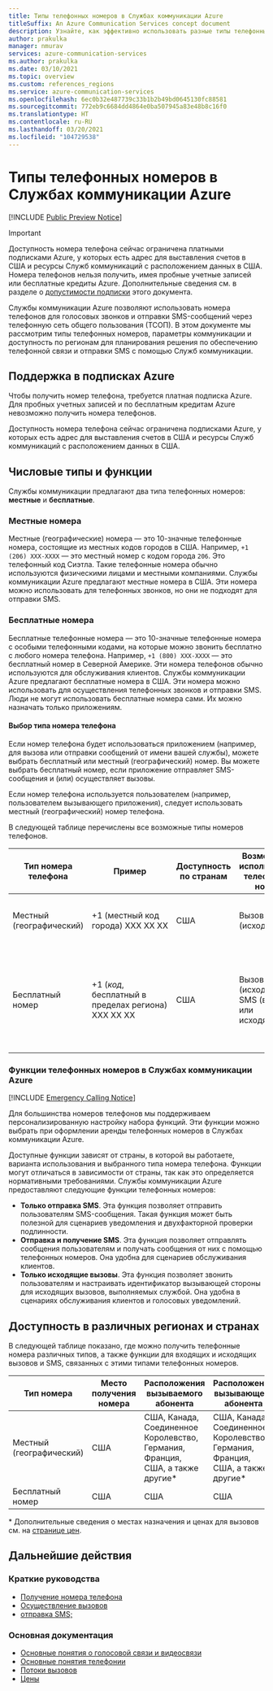 ```yaml
---
title: Типы телефонных номеров в Службах коммуникации Azure
titleSuffix: An Azure Communication Services concept document
description: Узнайте, как эффективно использовать разные типы телефонных номеров для SMS и телефонии.
author: prakulka
manager: nmurav
services: azure-communication-services
ms.author: prakulka
ms.date: 03/10/2021
ms.topic: overview
ms.custom: references_regions
ms.service: azure-communication-services
ms.openlocfilehash: 6ec0b32e487739c33b1b2b49bd0645130fc88581
ms.sourcegitcommit: 772eb9c6684dd4864e0ba507945a83e48b8c16f0
ms.translationtype: HT
ms.contentlocale: ru-RU
ms.lasthandoff: 03/20/2021
ms.locfileid: "104729538"
---
```

# <a name="phone-number-types-in-azure-communication-services"></a>Типы телефонных номеров в Службах коммуникации Azure



[!INCLUDE [Public Preview Notice](../../includes/public-preview-include.md)]

> [!IMPORTANT]
> Доступность номера телефона сейчас ограничена платными подписками Azure, у которых есть адрес для выставления счетов в США и ресурсы Служб коммуникаций с расположением данных в США. Номера телефонов нельзя получить, имея пробные учетные записей или бесплатные кредиты Azure. Дополнительные сведения см. в разделе о [допустимости подписки](#azure-subscriptions-eligibility) этого документа.


Службы коммуникации Azure позволяют использовать номера телефонов для голосовых звонков и отправки SMS-сообщений через телефонную сеть общего пользования (ТСОП). В этом документе мы рассмотрим типы телефонных номеров, параметры коммуникации и доступность по регионам для планирования решения по обеспечению телефонной связи и отправки SMS с помощью Служб коммуникации.

## <a name="azure-subscriptions-eligibility"></a>Поддержка в подписках Azure

Чтобы получить номер телефона, требуется платная подписка Azure. Для пробных учетных записей и по бесплатным кредитам Azure невозможно получить номера телефонов. 

Доступность номера телефона сейчас ограничена подписками Azure, у которых есть адрес для выставления счетов в США и ресурсы Служб коммуникаций с расположением данных в США.


## <a name="number-types-and-features"></a>Числовые типы и функции
Службы коммуникации предлагают два типа телефонных номеров: **местные** и **бесплатные**.

### <a name="local-numbers"></a>Местные номера
Местные (географические) номера — это 10-значные телефонные номера, состоящие из местных кодов городов в США. Например, `+1 (206) XXX-XXXX` — это местный номер с кодом города `206`. Это телефонный код Сиэтла. Такие телефонные номера обычно используются физическими лицами и местными компаниями. Службы коммуникации Azure предлагают местные номера в США. Эти номера можно использовать для телефонных звонков, но они не подходят для отправки SMS.

### <a name="toll-free-numbers"></a>Бесплатные номера
Бесплатные телефонные номера — это 10-значные телефонные номера с особыми телефонными кодами, на которые можно звонить бесплатно с любого номера телефона. Например, `+1 (800) XXX-XXXX` — это бесплатный номер в Северной Америке. Эти номера телефонов обычно используются для обслуживания клиентов. Службы коммуникации Azure предлагают бесплатные номера в США. Эти номера можно использовать для осуществления телефонных звонков и отправки SMS. Люди не могут использовать бесплатные номера сами. Их можно назначать только приложениям.

#### <a name="choosing-a-phone-number-type"></a>Выбор типа номера телефона

Если номер телефона будет использоваться приложением (например, для вызова или отправки сообщений от имени вашей службы), можете выбрать бесплатный или местный (географический) номер. Вы можете выбрать бесплатный номер, если приложение отправляет SMS-сообщения и (или) осуществляет вызовы.

Если номер телефона используется пользователем (например, пользователем вызывающего приложения), следует использовать местный (географический) номер телефона.

В следующей таблице перечислены все возможные типы номеров телефонов.

| Тип номера телефона | Пример                              | Доступность по странам    | Возможности использования телефонного номера |Типичный сценарий использования                                                                                                     |
| ----------------- | ------------------------------------ | ----------------------- | ------------------------|------------------------------------------------------------------------------------------------------------------- |
| Местный (географический)        | +1 (местный код города) XXX XX XX  | США                      | Вызов (исходящий) | Назначение телефонных номеров пользователям в приложениях  |
| Бесплатный номер         | +1 (*код*, бесплатный в пределах региона) XXX XX XX | США                      | Вызов (исходящий), SMS (входящие или исходящие)| Назначение телефонных номеров системам интерактивного речевого ответа (ботам) и приложениям для работы с SMS                                        |


### <a name="phone-number-features-in-azure-communication-services"></a>Функции телефонных номеров в Службах коммуникации Azure

[!INCLUDE [Emergency Calling Notice](../../includes/emergency-calling-notice-include.md)]

Для большинства номеров телефонов мы поддерживаем персонализированную настройку набора функций. Эти функции можно выбрать при оформлении аренды телефонных номеров в Службах коммуникации Azure.

Доступные функции зависят от страны, в которой вы работаете, варианта использования и выбранного типа номера телефона. Функции могут отличаться в зависимости от страны, так как это определяется нормативными требованиями. Службы коммуникации Azure предоставляют следующие функции телефонных номеров:

- **Только отправка SMS**. Эта функция позволяет отправить пользователям SMS-сообщения. Такая функция может быть полезной для сценариев уведомления и двухфакторной проверки подлинности.
- **Отправка и получение SMS**. Эта функция позволяет отправлять сообщения пользователям и получать сообщения от них с помощью телефонных номеров. Она удобна для сценариев обслуживания клиентов.
- **Только исходящие вызовы**. Эта функция позволяет звонить пользователям и настраивать идентификатор вызывающей стороны для исходящих вызовов, выполняемых службой. Она удобна в сценариях обслуживания клиентов и голосовых уведомлений.

## <a name="countryregion-availability"></a>Доступность в различных регионах и странах

В следующей таблице показано, где можно получить телефонные номера различных типов, а также функции для входящих и исходящих вызовов и SMS, связанных с этими типами телефонных номеров.

|Тип номера| Место получения номера | Расположения вызываемого абонента                                        | Расположения вызывающего абонента                                    |Расположения получателя сообщений       | Расположения отправителя сообщений |
|-----------| ------------------ | ---------------------------------------------------  |-------------------------------------------------------|-----------------------|--------|
| Местный (географический)  | США                 | США, Канада, Соединенное Королевство, Германия, Франция, США, а также другие*| США, Канада, Соединенное Королевство, Германия, Франция, США, а также другие* |Недоступно| Недоступно |
| Бесплатный номер | США                 | США                                                   | США                                                    |США                | США |

* Дополнительные сведения о местах назначения и ценах для вызовов см. на [странице цен](../pricing.md).


## <a name="next-steps"></a>Дальнейшие действия

### <a name="quickstarts"></a>Краткие руководства

- [Получение номера телефона](../../quickstarts/telephony-sms/get-phone-number.md)
- [Осуществление вызовов](../../quickstarts/voice-video-calling/calling-client-samples.md)
- [отправка SMS;](../../quickstarts/telephony-sms/send.md)

### <a name="conceptual-documentation"></a>Основная документация

- [Основные понятия о голосовой связи и видеосвязи](../voice-video-calling/about-call-types.md)
- [Основные понятия телефонии](./telephony-concept.md)
- [Потоки вызовов](../call-flows.md)
- [Цены](../pricing.md)

